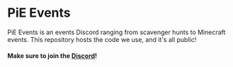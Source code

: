 # PiE Events

PiE Events is an events Discord ranging from scavenger hunts to Minecraft events. This repository hosts the code we use, and it's all public! 

#### Make sure to join the [Discord](https://discord.gg/Qpx4fVMkSF)!
